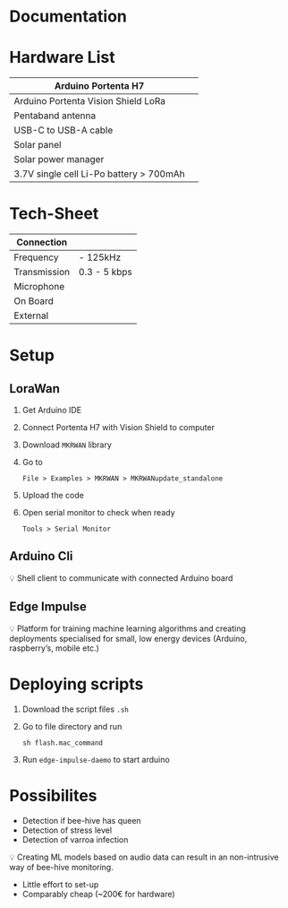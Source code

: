 # Documentation

# Hardware List

| Arduino Portenta H7 |  |
| --- | --- |
| Arduino Portenta Vision Shield LoRa |  |
| Pentaband antenna |  |
| USB-C to USB-A cable |  |
| Solar panel |  |
| Solar power manager |  |
| 3.7V single cell Li-Po battery > 700mAh |  |

# Tech-Sheet

| Connection |  |
| --- | --- |
| Frequency | - 125kHz |
| Transmission | 0.3 - 5 kbps |
| Microphone |  |
| On Board |  |
| External  |  |

# Setup

## LoraWan

1. Get Arduino IDE
2. Connect Portenta H7 with Vision Shield to computer
3. Download `MKRWAN` library
4. Go to 
    
    `File > Examples > MKRWAN > MKRWANupdate_standalone`
    
5. Upload the code
6. Open serial monitor to check when ready 
    
    `Tools > Serial Monitor`
    

## Arduino Cli

<aside>
💡 Shell client to communicate with connected Arduino board

</aside>

## Edge Impulse

<aside>
💡 Platform for training machine learning algorithms and creating deployments specialised for small, low energy devices (Arduino, raspberry’s, mobile etc.)

</aside>

# Deploying scripts

1. Download the script files `.sh`
2. Go to file directory and run
    
    `sh flash.mac_command`
    
3. Run `edge-impulse-daemo` to start arduino

# Possibilites

- Detection if bee-hive has queen
- Detection of stress level
- Detection of varroa infection

<aside>
💡 Creating ML models based on audio data can result in an non-intrusive way of bee-hive monitoring.

</aside>

- Little effort to set-up
- Comparably cheap (~200€ for hardware)
